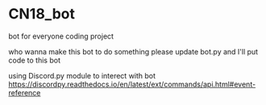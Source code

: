 # CN18_bot
bot for everyone coding project

who wanna make this bot to do something please update bot.py and I'll put code to this bot

using Discord.py module to interect with bot
https://discordpy.readthedocs.io/en/latest/ext/commands/api.html#event-reference
